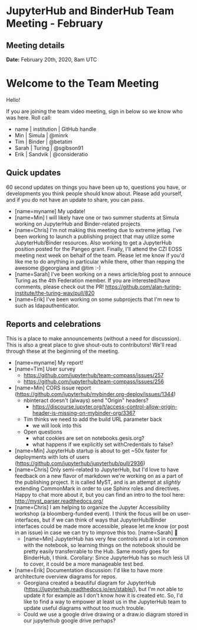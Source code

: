 # JupyterHub and BinderHub Team Meeting - February


## Meeting details

**Date:** February 20th, 2020, 8am UTC

# Welcome to the Team Meeting

Hello!

If you are joining the team video meeting, sign in below so we know who was here. Roll call:

* name | institution | GitHub handle
* Min | Simula | @minrk
* Tim | Binder | @betatim
* Sarah | Turing | @sgibson91
* Erik | Sandvik | @consideratio

## Quick updates

60 second updates on things you have been up to, questions you have, or developments you think people should know about. Please add yourself, and if you do not have an update to share, you can pass.

* [name=myname] My update!
* [name=Min] I will likely have one or two summer students at Simula working on JupyterHub and Binder-related projects
* [name=Chris] I'm not making this meeting due to extreme jetlag. I've been working to launch a publishing project that may utilize some JupyterHub/Binder resources. Also working to get a JupyterHub position posted for the Pangeo grant. Finally, I'll attend the CZI EOSS meeting next week on behalf of the team. Please let me know if you'd like me to do anything in particular while there, other than repping the awesome @georgiana and @tim :-)
* [name=Sarah] I've been working on a news article/blog post to annouce Turing as the 4th Federation member. If you are interested/have comments, please check out the PR! https://github.com/alan-turing-institute/the-turing-way/pull/820
* [name=Erik] I've been working on some subprojects that I'm new to such as ldapauthenticator.

## Reports and celebrations

This is a place to make announcements (without a need for discussion). This is also a great place to give shout-outs to contributors! We'll read through these at the beginning of the meeting.

* [name=myname] My report!
* [name=Tim] User survey
    * https://github.com/jupyterhub/team-compass/issues/257
    * https://github.com/jupyterhub/team-compass/issues/256
* [name=Min] CORS issue report (https://github.com/jupyterhub/mybinder.org-deploy/issues/1344)
    * nbinteract doesn't (always) send "Origin" headers?
        * https://discourse.jupyter.org/t/access-control-allow-origin-header-is-missing-on-mybinder-org/3367
    * Tim thinks we need to add the build URL parameter back
        * we will look into this
    * Open questions
        * what cookies are set on notebooks.gesis.org?
        * what happens if we explicitly set withCredentials to false?
* [name=Min] JupyterHub startup is about to get ~50x faster for deployments with lots of users (https://github.com/jupyterhub/jupyterhub/pull/2936)
* [name=Chris] Only semi-related to JupyterHub, but I'd love to have feedback on a new flavor of markdown we're working on as a part of the publishing project. It is called MyST, and is an attempt at *slightly* extending CommonMark in order to use Sphinx roles and directives. Happy to chat more about it, but you can find an intro to the tool here: http://myst_parser.readthedocs.org/
* [name=Chris] I am helping to organize the Jupyter Accessibility workshop (a bloomberg-funded event). I think the focus will be on user-interfaces, but if we can think of ways that JupyterHub/Binder interfaces could be made more accessible, please let me know (or post in an issue) in case we can try to improve this too. [name=Sarah] :tada:
    * [name=Min] JupyterHub has very few controls and a lot in common with the notebook, so learning things on the notebook should be pretty easily transferrable to the Hub. Same mostly goes for BinderHub, I think. Corollary: Since JupyterHub has so much less UI to cover, it could be a more manageable test bed.
* [name=Erik] Documentation discussion: I'd like to have more architecture overview diagrams for repos.
    * Georgiana created a beautiful diagram for JupyterHub (https://jupyterhub.readthedocs.io/en/stable/), but I'm not able to update it for example as I don't know how it is created etc. So, I'd like to find a way to empower at least us in the JupyterHub team to update useful diagrams without too much trouble.
    * Could we use a google drive drawing or a draw.io diagram stored in our jupyterhub google drive perhaps?
